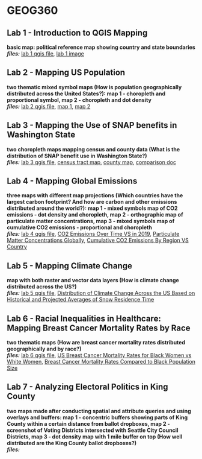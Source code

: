 # GEOG360

## Lab 1 - Introduction to QGIS Mapping  
**basic map: political reference map showing country and state boundaries**  
***files:*** [lab 1 qgis file](lab1.qgs), [lab 1 image](lab1.png)

## Lab 2 - Mapping US Population  
**two thematic mixed symbol maps (How is population geographically distributed across the United States?): map 1 - choropleth and proportional symbol, map 2 - choropleth and dot density**  
***files:*** [lab 2 qgis file](lab2.qgs), [map 1](lab2map1.png), [map 2](lab2map2.png)

## Lab 3 - Mapping the Use of SNAP benefits in Washington State  
**two choropleth maps mapping census and county data (What is the distribution of SNAP benefit use in Washington State?)**  
***files:*** [lab 3 qgis file](lab3map.qgs), [census tract map](lab3map1.png), [county map](lab3map2.png), [comparison doc](lab3.pdf)

## Lab 4 - Mapping Global Emissions  
**three maps with different map projections (Which countries have the largest carbon footprint? And how are carbon and other emissions distributed around the world?): map 1 - mixed symbols map of CO2 emissions - dot density and choropleth, map 2 - orthographic map of particulate matter concentrations, map 3 - mixed symbols map of cumulative CO2 emissions - proportional and choropleth**  
***files:*** [lab 4 qgis file](lab4map.qgs), [CO2 Emissions Over Time VS in 2019](lab4map1.png), [Particulate Matter Concentrations Globally](lab4map2.png), [Cumulative CO2 Emissions By Region VS Country](lab4map3.png)  

## Lab 5 - Mapping Climate Change  
**map with both raster and vector data layers (How is climate change distributed across the US?)**  
***files:*** [lab 5 qgis file](lab5map.qgs), [Distribution of Climate Change Across the US Based on Historical and Projected Averages of Snow Residence Time](lab5map.png)  

## Lab 6 - Racial Inequalities in Healthcare: Mapping Breast Cancer Mortality Rates by Race  
**two thematic maps (How are breast cancer mortality rates distributed geographically and by race?)**  
***files:*** [lab 6 qgis file](lab6.qgs), [US Breast Cancer Mortality Rates for Black Women vs White Women](lab6map1.png), [Breast Cancer Mortality Rates Compared to Black Population Size](lab6map2.png)

## Lab 7 - Analyzing Electoral Politics in King County  
**two maps made after conducting spatial and attribute queries and using overlays and buffers: map 1 - concentric buffers showing parts of King County within a certain distance from ballot dropboxes, map 2 - screenshot of Voting Districts intersected with Seattle City Council Districts, map 3 - dot density map with 1 mile buffer on top (How well distributed are the King County ballot dropboxes?)**  
***files:*** 
